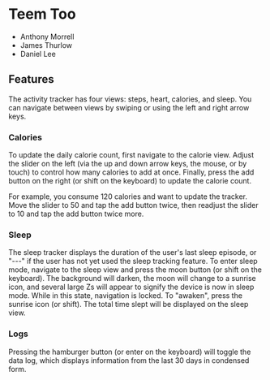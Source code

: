 # Teem Too
 - Anthony Morrell
 - James Thurlow
 - Daniel Lee

## Features
The activity tracker has four views: steps, heart, calories, and sleep. You can navigate between views by swiping or
using the left and right arrow keys.

### Calories
To update the daily calorie count, first navigate to the calorie view. Adjust the slider on the left (via the up and
down arrow keys, the mouse, or by touch) to control how many calories to add at once. Finally, press the add button on
the right (or shift on the keyboard) to update the calorie count.

For example, you consume 120 calories and want to update the tracker. Move the slider to 50 and tap the add button
twice, then readjust the slider to 10 and tap the add button twice more.

### Sleep
The sleep tracker displays the duration of the user's last sleep episode, or "---" if the user has not yet used the
sleep tracking feature. To enter sleep mode, navigate to the sleep view and press the moon button (or shift on the
keyboard). The background will darken, the moon will change to a sunrise icon, and several large Zs will appear to
signify the device is now in sleep mode. While in this state, navigation is locked. To "awaken", press the sunrise icon
(or shift). The total time slept will be displayed on the sleep view.

### Logs
Pressing the hamburger button (or enter on the keyboard) will toggle the data log, which displays information from the
last 30 days in condensed form.